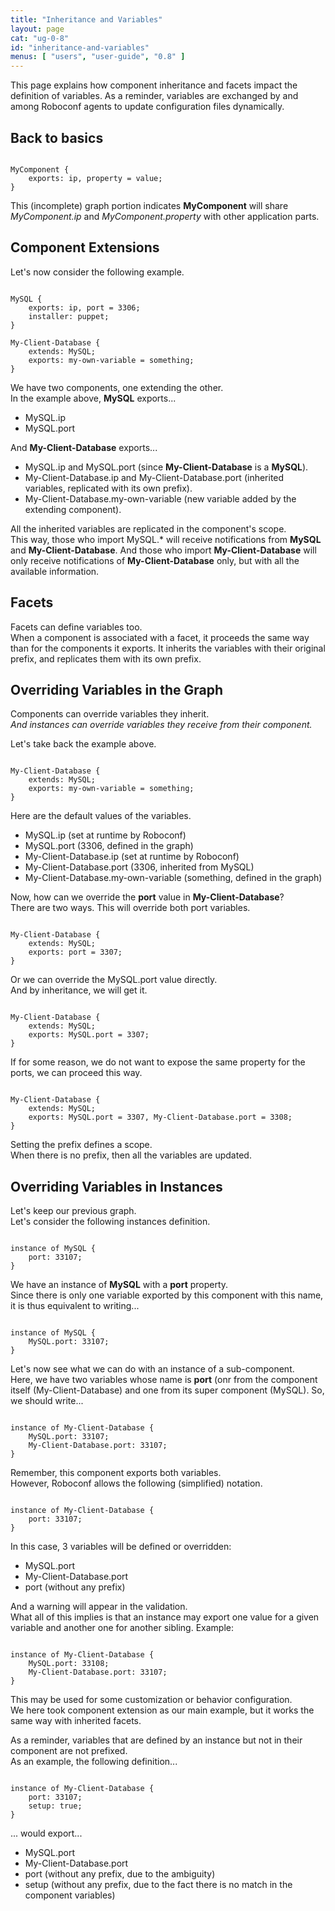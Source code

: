 ```yaml
---
title: "Inheritance and Variables"
layout: page
cat: "ug-0-8"
id: "inheritance-and-variables"
menus: [ "users", "user-guide", "0.8" ]
---
```


This page explains how component inheritance and facets impact the 
definition of variables. As a reminder, variables are exchanged by and among
Roboconf agents to update configuration files dynamically.


## Back to basics

<pre><code class="language-roboconf">
MyComponent {
	exports: ip, property = value;
}
</code></pre>

This (incomplete) graph portion indicates **MyComponent** will share
*MyComponent.ip* and *MyComponent.property* with other application parts.


## Component Extensions

Let's now consider the following example.

<pre><code class="language-roboconf">
MySQL {
	exports: ip, port = 3306;
	installer: puppet;
}

My-Client-Database {
	extends: MySQL;
	exports: my-own-variable = something;
}
</code></pre>

We have two components, one extending the other.  
In the example above, **MySQL** exports...

* MySQL.ip
* MySQL.port

And **My-Client-Database** exports...

* MySQL.ip and MySQL.port (since **My-Client-Database** is a **MySQL**).
* My-Client-Database.ip and My-Client-Database.port (inherited variables, replicated with its own prefix).
* My-Client-Database.my-own-variable (new variable added by the extending component).

All the inherited variables are replicated in the component's scope.  
This way, those who import MySQL.\* will receive notifications from **MySQL** and **My-Client-Database**.
And those who import **My-Client-Database** will only receive notifications of **My-Client-Database** only, but with
all the available information.


## Facets

Facets can define variables too.  
When a component is associated with a facet, it proceeds the same way than for the components it exports.
It inherits the variables with their original prefix, and replicates them with its own prefix.


## Overriding Variables in the Graph

Components can override variables they inherit.  
*And instances can override variables they receive from their component.*

Let's take back the example above.

<pre><code class="language-roboconf">
My-Client-Database {
	extends: MySQL;
	exports: my-own-variable = something;
}
</code></pre>

Here are the default values of the variables.

* MySQL.ip (set at runtime by Roboconf)
* MySQL.port (3306, defined in the graph)
* My-Client-Database.ip (set at runtime by Roboconf)
* My-Client-Database.port (3306, inherited from MySQL)
* My-Client-Database.my-own-variable (something, defined in the graph)

Now, how can we override the **port** value in **My-Client-Database**?  
There are two ways. This will override both port variables.

<pre><code class="language-roboconf">
My-Client-Database {
	extends: MySQL;
	exports: port = 3307;
}
</code></pre>

Or we can override the MySQL.port value directly.  
And by inheritance, we will get it.

<pre><code class="language-roboconf">
My-Client-Database {
	extends: MySQL;
	exports: MySQL.port = 3307;
}
</code></pre>

If for some reason, we do not want to expose the same property for the ports, we can proceed this way.

<pre><code class="language-roboconf">
My-Client-Database {
	extends: MySQL;
	exports: MySQL.port = 3307, My-Client-Database.port = 3308;
}
</code></pre>

Setting the prefix defines a scope.  
When there is no prefix, then all the variables are updated.


## Overriding Variables in Instances

Let's keep our previous graph.  
Let's consider the following instances definition.

<pre><code class="language-roboconf">
instance of MySQL {
	port: 33107;
}
</code></pre>

We have an instance of **MySQL** with a **port** property.  
Since there is only one variable exported by this component with this name, it is thus equivalent to
writing...

<pre><code class="language-roboconf">
instance of MySQL {
	MySQL.port: 33107;
}
</code></pre>

Let's now see what we can do with an instance of a sub-component.  
Here, we have two variables whose name is **port** (onr from the component itself (My-Client-Database)
and one from its super component (MySQL). So, we should write...

<pre><code class="language-roboconf">
instance of My-Client-Database {
	MySQL.port: 33107;
	My-Client-Database.port: 33107;
}
</code></pre>

Remember, this component exports both variables.  
However, Roboconf allows the following (simplified) notation.

<pre><code class="language-roboconf">
instance of My-Client-Database {
	port: 33107;
}
</code></pre>

In this case, 3 variables will be defined or overridden:

* MySQL.port
* My-Client-Database.port
* port (without any prefix)

And a warning will appear in the validation.  
What all of this implies is that an instance may export one value for a given variable
and another one for another sibling. Example:

<pre><code class="language-roboconf">
instance of My-Client-Database {
	MySQL.port: 33108;
	My-Client-Database.port: 33107;
}
</code></pre>

This may be used for some customization or behavior configuration.  
We here took component extension as our main example, but it works the same way with inherited facets.

As a reminder, variables that are defined by an instance but not in their component are not prefixed.  
As an example, the following definition...

<pre><code class="language-roboconf">
instance of My-Client-Database {
	port: 33107;
	setup: true;
}
</code></pre>

...  would export...

* MySQL.port
* My-Client-Database.port
* port (without any prefix, due to the ambiguity)
* setup (without any prefix, due to the fact there is no match in the component variables)
